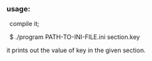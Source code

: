 <h3>usage:</h3>

&ensp;compile it;

&ensp;$ ./program PATH-TO-INI-FILE.ini section.key

it prints out the value of key in the given section.
